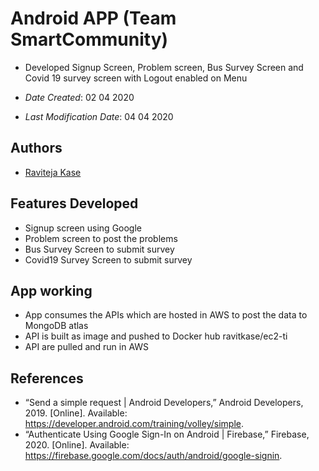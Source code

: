 # Android APP (Team SmartCommunity)

* Developed Signup Screen, Problem screen, Bus Survey Screen and Covid 19 survey screen with Logout enabled on Menu


* *Date Created*: 02 04 2020
* *Last Modification Date*: 04 04 2020

## Authors

* [Raviteja Kase](B00823644) 


## Features Developed
* Signup screen using Google
* Problem screen to post the problems
* Bus Survey Screen to submit survey
* Covid19 Survey Screen to submit survey

## App working
* App consumes the APIs which are hosted in AWS to post the data to MongoDB atlas
* API is built as image and pushed to Docker hub ravitkase/ec2-ti
* API are pulled and run in AWS




## References
* “Send a simple request  |  Android Developers,” Android Developers, 2019. [Online]. Available: https://developer.android.com/training/volley/simple. 
*  “Authenticate Using Google Sign-In on Android  |  Firebase,” Firebase, 2020. [Online]. Available: https://firebase.google.com/docs/auth/android/google-signin.


